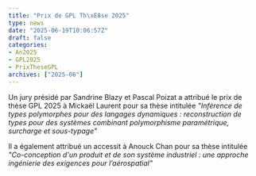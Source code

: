 ```yaml
---
title: "Prix de GPL Th\xE8se 2025"
type: news
date: "2025-06-19T10:06:57Z"
draft: false
categories:
- An2025
- GPL2025
- PrixTheseGPL
archives: ["2025-06"]
---
```


Un jury présidé par Sandrine Blazy et Pascal Poizat a attribué le prix de thèse GPL 2025 à Mickaël Laurent pour sa thèse intitulée _"Inférence de types polymorphes pour des langages dynamiques : reconstruction de types pour des systèmes combinant polymorphisme paramétrique, surcharge et sous-typage"_

Il a également attribué un accessit à Anouck Chan pour sa thèse intitulée _"Co-conception d'un produit et de son système industriel : une approche ingénierie des exigences pour l’aérospatial"_
